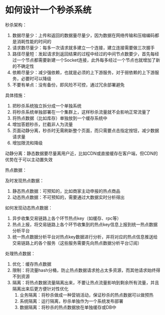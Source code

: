 # 如何设计一个秒杀系统

秒杀架构：

1. 数据尽量少：上传和返回的数据量尽量少，因为数据在网络传输和压缩编码都是消耗性能的时间的
2. 请求数尽量少：每多一次请求就多建立一个连接，建立连接需要做三次握手
3. 路径尽量短：发起请求到返回结果的过程中经过的中间节点数要少，首先每经过一个节点都需要新建一个Socket连接，此外每多经过一个节点也就增加了新的不确定性
4. 依赖尽量少：减少强依赖，也就是必须的上下游服务，对于弱依赖的上下游服务，必要时可以降级
5. 不要有单点：没有备份，即风险不可控，通过冗余部署避免

具体措施：

1. 把秒杀系统独立拆分成一个单独系统
2. 将秒杀系统单独部署在一个集群上，这样秒杀流量就不会影响正常流量了
3. 将热点数据（比如库存）单独放到一个缓存系统中
4. 增加答题秒杀，拦截非人为流量
5. 页面动静分离，秒杀时无需刷新整个页面，而只需要点击指定按钮，减少数据请求量
6. 增加限流和降级

动静分离：静态数据要尽量离用户近，比如CDN或直接缓存在客户端，但CDN的优势在于可以主动置失效

热点数据：

及时发现热点数据：
1. 静态热点数据：可预知的，比如商家主动申报的热点商品
2. 动态热点数据：不可预知的，需要通过大数据实时分析得出

如何发现动态热点数据：
1. 异步收集交易链路上各个环节热点key（如缓存、rpc等）
2. 热点上报，将交易链路上各个环节收集到的热点key信息上报到统一热点数据分析平台
3. 统一热点数据分析平台对热点key数据进行分析，并将对应的热点信息推送给交易链路上的各个服务（这些服务需要先向热点数据分析平台订阅）

处理热点数据：
1. 优化：缓存热点数据
2. 限制：将流量hash分桶，防止热点数据请求抢占太多资源，而其他请求始终得不到资源
3. 隔离：将热点数据流量隔离出来，不要让热点流量影响到剩余所有流量，并且隔离出来后更方便针对性优化
   1. 业务隔离：将秒杀做成一种营销活动，保证秒杀的热点数据可以做预热
   2. 系统隔离：运行隔离，秒杀单独作为一个系统发布部署
   3. 数据隔离：将秒杀的热点数据放在单独缓存或DB中

